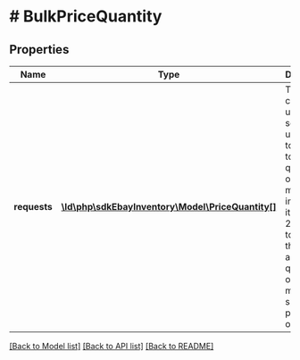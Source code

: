 # # BulkPriceQuantity

## Properties

Name | Type | Description | Notes
------------ | ------------- | ------------- | -------------
**requests** | [**\ld\php\sdkEbayInventory\Model\PriceQuantity[]**](PriceQuantity.md) | This container is used by the seller to update the total &#39;ship-to-home&#39; quantity of one or more inventory items (up to 25) and/or to update the price and/or quantity of one or more specific published offers. | [optional]

[[Back to Model list]](../../README.md#models) [[Back to API list]](../../README.md#endpoints) [[Back to README]](../../README.md)

